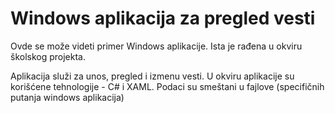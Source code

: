 # Windows aplikacija za pregled vesti

Ovde se može videti primer Windows aplikacije. Ista je rađena u okviru školskog projekta.

Aplikacija služi za unos, pregled i izmenu vesti.
U okviru aplikacije su korišćene tehnologije - C# i XAML.
Podaci su smeštani u fajlove (specifičnih putanja windows aplikacija)
